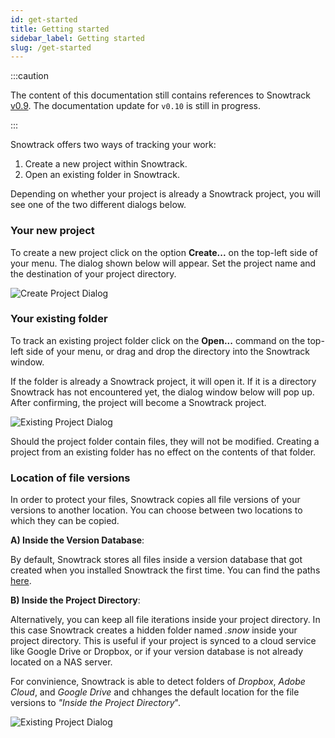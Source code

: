 ```yaml
---
id: get-started
title: Getting started
sidebar_label: Getting started
slug: /get-started
---
```



:::caution

The content of this documentation still contains references to Snowtrack [v0.9](0.9/). The documentation update for `v0.10` is still in progress.

:::


Snowtrack offers two ways of tracking your work:

1. Create a new project within Snowtrack.
2. Open an existing folder in Snowtrack.

Depending on whether your project is already a Snowtrack project, you will see one of the two different dialogs below.

### Your new project

To create a new project click on the option **Create...** on the top-left side of your menu. The dialog shown below will appear. Set the project name and the destination of your project directory.

![Create Project Dialog](/img/create-project.png)


### Your existing folder

To track an existing project folder click on the **Open...** command on the top-left side of your menu, or drag and drop the directory into the Snowtrack window. 

If the folder is already a Snowtrack project, it will open it. If it is a directory Snowtrack has not encountered yet, the dialog window below will pop up. After confirming, the project will become a Snowtrack project.

![Existing Project Dialog](/img/create-project.png)

Should the project folder contain files, they will not be modified. Creating a project from an existing folder has no effect on the contents of that folder.


### Location of file versions

In order to protect your files, Snowtrack copies all file versions of your versions to another location. You can choose between two locations to which they can be copied.

**A) Inside the Version Database**:

By default, Snowtrack stores all files inside a version database that got created when you installed Snowtrack the first time. You can find the paths [here](backups.md).

**B) Inside the Project Directory**:

Alternatively, you can keep all file iterations inside your project directory. In this case Snowtrack creates a hidden folder named *.snow* inside your project directory.  This is useful if your project is synced to a cloud service like Google Drive or Dropbox, or if your version database is not already located on a NAS server.

For convinience, Snowtrack is able to detect folders of *Dropbox*, *Adobe Cloud*, and *Google Drive* and chhanges the default location for the file versions to *"Inside the Project Directory*".

![Existing Project Dialog](/img/folder-detected.png)
